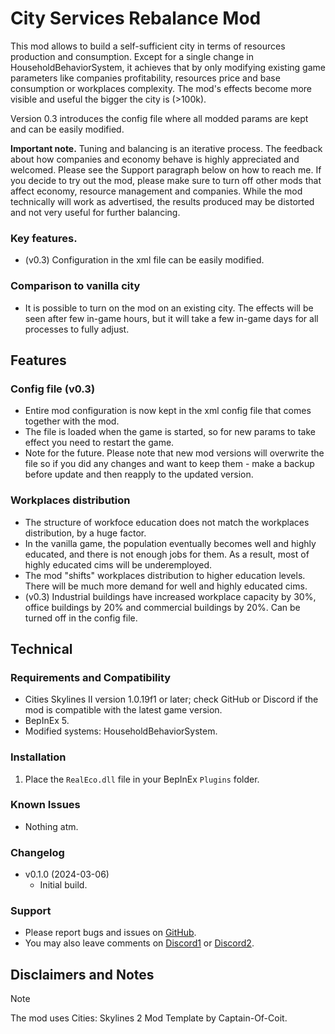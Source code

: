 
# City Services Rebalance Mod
This mod allows to build a self-sufficient city in terms of resources production and consumption. Except for a single change in HouseholdBehaviorSystem, it achieves that by only modifying existing game parameters like companies profitability, resources price and base consumption or workplaces complexity. The mod's effects become more visible and useful the bigger the city is (>100k).

Version 0.3 introduces the config file where all modded params are kept and can be easily modified.

**Important note.**
Tuning and balancing is an iterative process. The feedback about how companies and economy behave is highly appreciated and welcomed. Please see the Support paragraph below on how to reach me. If you decide to try out the mod, please make sure to turn off other mods that affect economy, resource management and companies. While the mod technically will work as advertised, the results produced may be distorted and not very useful for further balancing.

### Key features.
 - (v0.3) Configuration in the xml file can be easily modified.
 
### Comparison to vanilla city
 - It is possible to turn on the mod on an existing city. The effects will be seen after few in-game hours, but it will take a few in-game days for all processes to fully adjust.

## Features

### Config file (v0.3)
  - Entire mod configuration is now kept in the xml config file that comes together with the mod.
  - The file is loaded when the game is started, so for new params to take effect you need to restart the game.
  - Note for the future. Please note that new mod versions will overwrite the file so if you did any changes and want to keep them - make a backup before update and then reapply to the updated version.

### Workplaces distribution
 - The structure of workfoce education does not match the workplaces distribution, by a huge factor.
 - In the vanilla game, the population eventually becomes well and highly educated, and there is not enough jobs for them. As a result, most of highly educated cims will be underemployed.
 - The mod "shifts" workplaces distribution to higher education levels. There will be much more demand for well and highly educated cims.
 - (v0.3) Industrial buildings have increased workplace capacity by 30%, office buildings by 20% and commercial buildings by 20%. Can be turned off in the config file.

## Technical

### Requirements and Compatibility
- Cities Skylines II version 1.0.19f1 or later; check GitHub or Discord if the mod is compatible with the latest game version.
- BepInEx 5.
- Modified systems: HouseholdBehaviorSystem.

### Installation
1. Place the `RealEco.dll` file in your BepInEx `Plugins` folder.

### Known Issues
- Nothing atm.

### Changelog
- v0.1.0 (2024-03-06)
  - Initial build.

### Support
- Please report bugs and issues on [GitHub](https://github.com/Infixo/CS2-RealEco).
- You may also leave comments on [Discord1](https://discord.com/channels/1169011184557637825/1207641575362920508) or [Discord2](https://discord.com/channels/1024242828114673724/1207641284647587922).

## Disclaimers and Notes

> [!NOTE]
The mod uses Cities: Skylines 2 Mod Template by Captain-Of-Coit.
